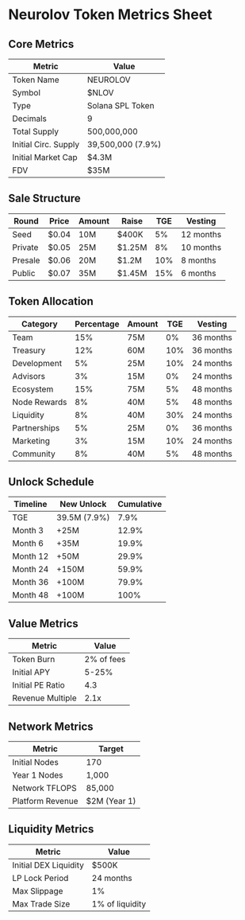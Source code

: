 # Neurolov Token Metrics Sheet

## Core Metrics

| Metric | Value |
|--------|--------|
| Token Name | NEUROLOV |
| Symbol | $NLOV |
| Type | Solana SPL Token |
| Decimals | 9 |
| Total Supply | 500,000,000 |
| Initial Circ. Supply | 39,500,000 (7.9%) |
| Initial Market Cap | $4.3M |
| FDV | $35M |

## Sale Structure

| Round | Price | Amount | Raise | TGE | Vesting |
|-------|--------|---------|-------|-----|----------|
| Seed | $0.04 | 10M | $400K | 5% | 12 months |
| Private | $0.05 | 25M | $1.25M | 8% | 10 months |
| Presale | $0.06 | 20M | $1.2M | 10% | 8 months |
| Public | $0.07 | 35M | $1.45M | 15% | 6 months |

## Token Allocation

| Category | Percentage | Amount | TGE | Vesting |
|----------|------------|--------|-----|----------|
| Team | 15% | 75M | 0% | 36 months |
| Treasury | 12% | 60M | 10% | 36 months |
| Development | 5% | 25M | 10% | 24 months |
| Advisors | 3% | 15M | 0% | 24 months |
| Ecosystem | 15% | 75M | 5% | 48 months |
| Node Rewards | 8% | 40M | 5% | 48 months |
| Liquidity | 8% | 40M | 30% | 24 months |
| Partnerships | 5% | 25M | 0% | 36 months |
| Marketing | 3% | 15M | 10% | 24 months |
| Community | 8% | 40M | 5% | 48 months |

## Unlock Schedule

| Timeline | New Unlock | Cumulative |
|----------|------------|------------|
| TGE | 39.5M (7.9%) | 7.9% |
| Month 3 | +25M | 12.9% |
| Month 6 | +35M | 19.9% |
| Month 12 | +50M | 29.9% |
| Month 24 | +150M | 59.9% |
| Month 36 | +100M | 79.9% |
| Month 48 | +100M | 100% |

## Value Metrics

| Metric | Value |
|--------|--------|
| Token Burn | 2% of fees |
| Initial APY | 5-25% |
| Initial PE Ratio | 4.3 |
| Revenue Multiple | 2.1x |

## Network Metrics

| Metric | Target |
|--------|--------|
| Initial Nodes | 170 |
| Year 1 Nodes | 1,000 |
| Network TFLOPS | 85,000 |
| Platform Revenue | $2M (Year 1) |

## Liquidity Metrics

| Metric | Value |
|--------|--------|
| Initial DEX Liquidity | $500K |
| LP Lock Period | 24 months |
| Max Slippage | 1% |
| Max Trade Size | 1% of liquidity |

